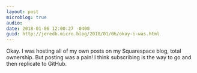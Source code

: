 ```yaml
---
layout: post
microblog: true
audio: 
date: 2018-01-06 12:00:27 -0400
guid: http://jeredb.micro.blog/2018/01/06/okay-i-was.html
---
```

Okay. I was hosting all of my own posts on my Squarespace blog, total ownership. But posting was a pain! I think subscribing is the way to go and then replicate to GitHub.

